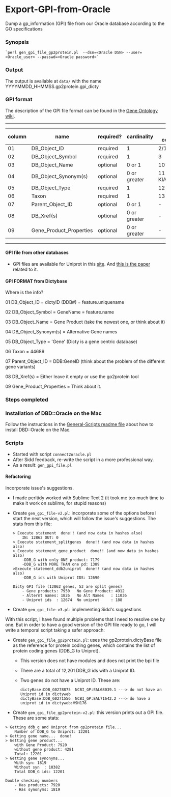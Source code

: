 Export-GPI-from-Oracle
======================

Dump a gp_information (GPI) file from our Oracle database according to the GO specifications

### Synopsis

```
`perl gen_gpi_file_gp2protein.pl  --dsn=<Oracle DSN> --user=<Oracle_user> --passwd=<Oracle password>`
```

### Output
The output is available at `data/` with the name YYYYMMDD_HHMMSS.gp2protein.gpi_dicty

### GPI format

The description of the GPI file format can be found in the [Gene Ontology wiki](http://wiki.geneontology.org/index.php/Final_GPAD_and_GPI_file_format).

***
column | name                    | required? | cardinality  | GAF column  | Example for UniProt | Example for WormBase
-------| ----------------        | --------- | -----------  |  ---------  |  ------------------ | --------------------
01     | DB_Object_ID            | required  | 1            | 2/17        | Q4VCS5-1            | WBGene00000035
02     | DB_Object_Symbol        | required  | 1            | 3           | AMOT                | ace-1
03     | DB_Object_Name          | optional  | 0 or 1       | 10          | Angiomotin
04     | DB_Object_Synonym(s)    | optional  | 0 or greater | 11 KIAA1071 | AMOT                | ACE1
05     | DB_Object_Type          | required  | 1            | 12          | protein             | gene
06     | Taxon                   | required  | 1            | 13          | taxon:9606          | taxon:6239
07     | Parent_Object_ID        | optional  | 0 or 1       | -           | UniProtKB:Q4VCS5    | WB:WBGene00000035
08     | DB_Xref(s)              | optional  | 0 or greater | -           | -                   | UniProtKB:P38433
09     | Gene_Product_Properties | optional  | 0 or greater | -           | See Note 4 below	
***

#### GPI file from other databases
- GPI files are available for Uniprot in this [site](ftp://ftp.ebi.ac.uk/pub/databases/GO/goa/UNIPROT/). And [this is the paper](http://www.ncbi.nlm.nih.gov/pmc/articles/PMC3245010/) related to it.

#### GPI FORMAT from Dictybase
Where is the info?

01 DB_Object_ID = dictyID (DDB#) = feature.uniquename

02 DB_Object_Symbol = GeneName = feature.name

03 DB_Object_Name = Gene Product (take the newest one, or think about it)

04 DB_Object_Synonym(s) = Alternative Gene names

05 DB_Object_Type = 'Gene' (Dicty is a gene centric database)

06 Taxon = 44689

07 Parent_Object_ID = DDB:GeneID (think about the problem of the different gene variants)

08 DB_Xref(s) = Either leave it empty or use the go2protein tool

09 Gene_Product_Properties = Think about it.


### Steps completed

### Installation of DBD::Oracle on the Mac
Follow the instructions in the [General-Scripts readme file](https://github.com/dictyBase/General-Scripts/blob/master/README.md) about how to install DBD::Oracle on the Mac.

### Scripts
* Started with script ``connect2oracle.pl``
* After Sidd feedback, re-write the script in a more professional way. 
* As a result: ``gen_gpi_file.pl``

#### Refactoring
Incorporate issue's suggestions. 

* I made perltidy worked with Sublime Text 2 (it took me too much time to make it work on sublime, for stupid reasons)

* Create ``gen_gpi_file-v2.pl``: incorporate some of the options before I start the next version, which will follow the issue's suggestions. The stats from this file:

	```
	> Execute statement  done!! (and now data in hashes also)
		IN: 12862 OUT: 0
	> Execute statement_splitgenes  done!! (and now data in hashes also)
	> Execute statement_gene_product  done!! (and now data in hashes also)
		-DDB_G with only ONE product: 7179
		-DDB_G with MORE THAN one pd: 1389
	>Execute statement_ddb2uniprot  done!! (and now data in hashes also)
		-DDB_G ids with Uniprot IDS: 12690

	Dicty GPI file (12862 genes, 53 are split genes)
		- Gene products: 7950 	No Gene Product: 4912
		- Alternt names: 1826 	No Alt Names   : 11036
		- Uniprot ids  : 12674 	No uniprot     : 188
	```

* Create ``gen_gpi_file-v3.pl``: implementing Sidd's suggestions

With this script, I have found multiple problems that I need to resolve one by one. But in order to have a good version of the GPI file ready to go, I will write a temporal script taking a safer approach:

* Create ``gen_gpi_file_gp2protein.pl``: uses the gp2protein.dictyBase file as the reference for protein coding genes, which contains the list of protein coding genes (DDB_G to Uniprot).
	* This version does not have modules and does not print the bpi file 
	* There are a total of 12,201 DDB_G ids with a Uniprot ID.
	* Two genes do not have a Uniprot ID. These are: 
	
		```
		dictyBase:DDB_G0278875	NCBI_GP:EAL68039.1 ---> do not have an Uniprot id in dictyweb
		dictyBase:DDB_G0271556	NCBI_GP:EAL71642.2 ---> do have a uniprot id in dictyweb:V9H176 
		```
* Create ``gen_gpi_file_gp2protein-v2.pl``: this version prints out a GPI file. These are some stats:
	
```
> Getting ddb_g and Uniprot from gp2protein file...
	Number of DDB_G to Uniprot: 12201
> Getting gene name...  done!
> Getting gene product...
	with Gene Product: 7920
	without gene product: 4281
	Total: 12201
> Getting gene synonyms...
	With syn: 1819
	Without syn  : 10382
	Total DDB_G ids: 12201

Double checking numbers
	- Has products: 7920
	- Has synonyms: 1819
```




